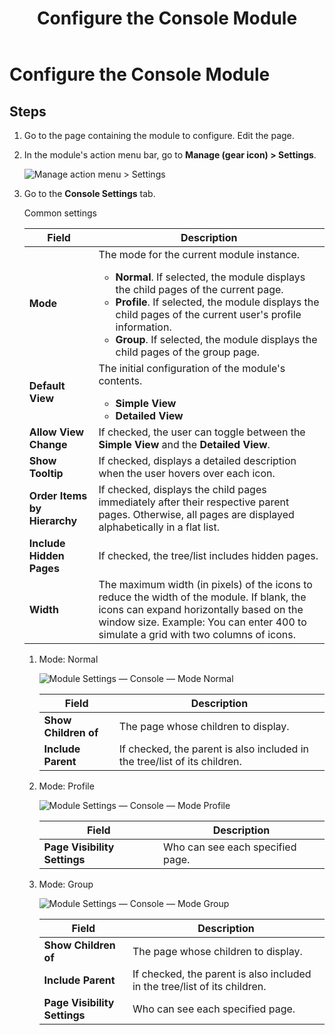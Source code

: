 ﻿---
uid: config-module-console
locale: en
title: Configure the Console Module
dnneditions: 
dnnversion: 09.02.00
related-topics: 
---

# Configure the Console Module

## Steps

1.  Go to the page containing the module to configure. Edit the page.
2.  In the module's action menu bar, go to **Manage (gear icon) \> Settings**.
    
      
    
    ![Manage action menu > Settings](/images/scr-actionmenu-manage-settings.png)
    
      
    
3.  Go to the **Console Settings** tab.
    
    Common settings
    
    |**Field**|**Description**|
    |---|---|
    |**Mode**|The mode for the current module instance.<ul><li>**Normal**. If selected, the module displays the child pages of the current page.</li><li>**Profile**. If selected, the module displays the child pages of the current user's profile information.</li><li>**Group**. If selected, the module displays the child pages of the group page.</li></ul>|
    |**Default View**|The initial configuration of the module's contents.<ul><li>**Simple View**</li><li>**Detailed View**</li></ul>|
    |**Allow View Change**|If checked, the user can toggle between the **Simple View** and the **Detailed View**.|
    |**Show Tooltip**|If checked, displays a detailed description when the user hovers over each icon.|
    |**Order Items by Hierarchy**|If checked, displays the child pages immediately after their respective parent pages. Otherwise, all pages are displayed alphabetically in a flat list.|
    |**Include Hidden Pages**|If checked, the tree/list includes hidden pages.|
    |**Width**|The maximum width (in pixels) of the icons to reduce the width of the module. If blank, the icons can expand horizontally based on the window size. Example: You can enter 400 to simulate a grid with two columns of icons.|
    
    1.  Mode: Normal
        
          
        
        ![Module Settings — Console — Mode Normal](/images/scr-modulesettings-Console-ModeNormal.png)
        
          
        
        |**Field**|**Description**|
        |---|---|
        |**Show Children of**|The page whose children to display.|
        |**Include Parent**|If checked, the parent is also included in the tree/list of its children.|
        
    2.  Mode: Profile
        
          
        
        ![Module Settings — Console — Mode Profile](/images/scr-modulesettings-Console-ModeProfile.png)
        
          
        
        |**Field**|**Description**|
        |---|---|
        |**Page Visibility Settings**|Who can see each specified page.|
        
    3.  Mode: Group
        
          
        
        ![Module Settings — Console — Mode Group](/images/scr-modulesettings-Console-ModeGroup.png)
        
          
        
        |**Field**|**Description**|
        |---|---|
        |**Show Children of**|The page whose children to display.|
        |**Include Parent**|If checked, the parent is also included in the tree/list of its children.|
        |**Page Visibility Settings**|Who can see each specified page.|
